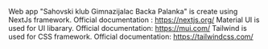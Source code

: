 Web app "Sahovski klub Gimnazijalac Backa Palanka" is create using NextJs framework. Official documentation : https://nextjs.org/
Material UI is used for UI libarary. Official documentation: https://mui.com/
Tailwind is used for CSS framework. Official documentation: https://tailwindcss.com/
